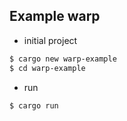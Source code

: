 ## Example warp 

* initial project
```sh
$ cargo new warp-example
$ cd warp-example
```

* run 
```sh
$ cargo run
```
